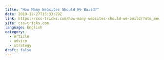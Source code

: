 ```yaml
---
title: "How Many Websites Should We Build?"
date: 2019-12-27T15:33:29Z
link: https://css-tricks.com/how-many-websites-should-we-build/?utm_medium=RSS&utm_source=news.12bit.vn
site: css-tricks.com
language: English
category:
  - Article
  - advice
  - strategy
draft: false
---
```

